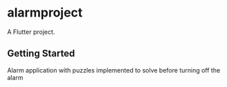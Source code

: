 # alarmproject

A Flutter project.

## Getting Started

Alarm application with puzzles implemented to solve before turning off the alarm
